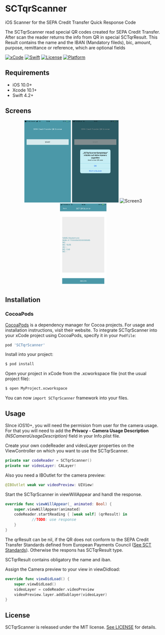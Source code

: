 # SCTqrScanner
iOS Scanner for the SEPA Credit Transfer Quick Response Code

The SCTqrScanner read special QR codes  created for SEPA Credit Transfer. After scan the reader returns the info from QR in special SCTqrResult. This Result contains the name and the IBAN (Mandatory fileds), bic, amount, purpose, remittance or reference, which are optional fields

[![xCode](https://img.shields.io/badge/xCode-10.1%2B-blue.svg)](http://cocoapods.org/pods/SCTqrScanner)
[![Swift](https://img.shields.io/badge/swift-4.2%2B-brightgreen.svg)](http://cocoapods.org/pods/SCTqrScanner)
[![License](https://img.shields.io/badge/license-MIT-black.svg)](http://cocoapods.org/pods/SCTqrScanner)
[![Platform](https://img.shields.io/badge/platform-iOS-lightgrey.svg)](http://cocoapods.org/pods/SCTqrScanner)

## Requirements

- iOS 10.0+
- Xcode 10.1+
- Swift 4.2+

## Screens

<p align="center">
<img src="https://github.com/csikigeza/SCTqrScanner/blob/master/sctScreen1.PNG" width="150" title="Start Screen">
<img src="https://github.com/csikigeza/SCTqrScanner/blob/master/sctScreen2.PNG" width="150" alt="Screen2">
<img src="https://github.com/csikigeza/SCTqrScanner/blob/master/sctScreen3.PNG" width="150" alt="Screen3">
<img src="https://github.com/csikigeza/SCTqrScanner/blob/master/sctScreen4.PNG" width="150" alt="Screen4">
</p>


## Installation

### CocoaPods

[CocoaPods](https://cocoapods.org) is a dependency manager for Cocoa projects. For usage and installation instructions, visit their website. To integrate SCTqrScanner into your xCode project using CocoaPods, specify it in your `Podfile`:

```ruby
pod 'SCTqrScanner'
```

Install into your project:

``` bash
$ pod install
```

Open your project in xCode from the .xcworkspace file (not the usual project file):

``` bash
$ open MyProject.xcworkspace
```

You can now `import SCTqrScanner` framework into your files.


## Usage

SInce iOS10+, you will need the permision from user  for the camera usage. 
For that you will need to add the **Privacy - Camera Usage Description** *(NSCameraUsageDescription)* field in your Info.plist file.

Create your own codeReader and videoLayer properties on the ViewController on which you want to use the SCTqrScanner.

```swift
private var codeReader = SCTqrScanner()
private var videoLayer: CALayer!
```

Also you need a IBOutlet for the camera preview: 

```swift
@IBOutlet weak var videoPreview: UIView!
```


Start the SCTqrScanner in viewWillAppear and handl the response.

```swift
override func viewWillAppear(_ animated: Bool) {
    super.viewWillAppear(animated)
    codeReader.startReading { [weak self] (qrResult) in
            //TODO: use response
    }
}
```
The qrResult can be nil, if the QR does not conform to the SEPA Credit Transfer Standards defined from European Payments Council ([See SCT Standards](https://www.europeanpaymentscouncil.eu/document-library/guidance-documents/quick-response-code-guidelines-enable-data-capture-initiation)).
Otherwise the respons has SCTqrResult type.

SCTqrResult contains obligatory the name and iban.


Assign the Camera preview to your view in viewDidload:

```swift
override func viewDidLoad() {
    super.viewDidLoad()
    videoLayer = codeReader.videoPreview
    videoPreview.layer.addSublayer(videoLayer)
}
```


## License

SCTqrScanner is released under the MIT license. [See LICENSE](https://github.com/csikigeza/SCTqrScanner/blob/master/LICENSE) for details.
